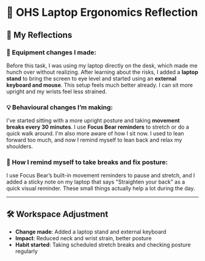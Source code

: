 # 🧘 OHS Laptop Ergonomics Reflection

## 📝 My Reflections

### 🧩 Equipment changes I made:

Before this task, I was using my laptop directly on the desk, which made me hunch over without realizing. After learning about the risks, I added a **laptop stand** to bring the screen to eye level and started using an **external keyboard and mouse**. This setup feels much better already. I can sit more upright and my wrists feel less strained.

### 💡 Behavioural changes I’m making:

I've started sitting with a more upright posture and taking **movement breaks every 30 minutes**. I use **Focus Bear reminders** to stretch or do a quick walk around. I'm also more aware of how I sit now. I used to lean forward too much, and now I remind myself to lean back and relax my shoulders.

### 🔔 How I remind myself to take breaks and fix posture:

I use Focus Bear’s built-in movement reminders to pause and stretch, and I added a sticky note on my laptop that says "Straighten your back" as a quick visual reminder. These small things actually help a lot during the day.

---

## 🛠️ Workspace Adjustment

- **Change made**: Added a laptop stand and external keyboard
- **Impact**: Reduced neck and wrist strain, better posture
- **Habit started**: Taking scheduled stretch breaks and checking posture regularly
